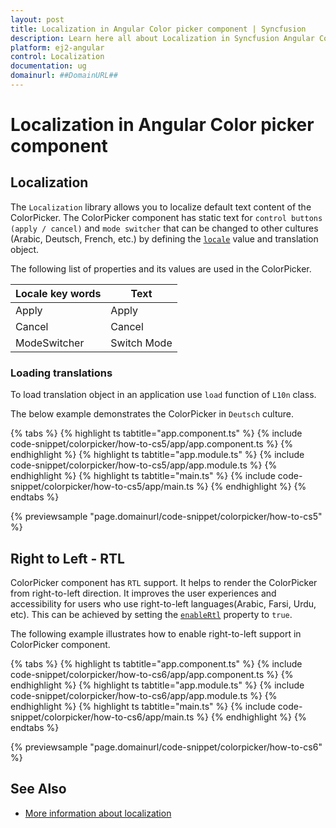 ```yaml
---
layout: post
title: Localization in Angular Color picker component | Syncfusion
description: Learn here all about Localization in Syncfusion Angular Color picker component of Syncfusion Essential JS 2 and more.
platform: ej2-angular
control: Localization 
documentation: ug
domainurl: ##DomainURL##
---
```


# Localization in Angular Color picker component

## Localization

The `Localization` library allows you to localize default text content of the
ColorPicker. The ColorPicker component has static text for `control buttons (apply / cancel)` and `mode switcher` that can be changed to other cultures (Arabic, Deutsch, French, etc.) by defining the
[`locale`](https://ej2.syncfusion.com/angular/documentation/api/color-picker#locale) value and translation object.

The following list of properties and its values are used in the ColorPicker.

Locale key words |Text
-----|-----
Apply |Apply
Cancel |Cancel
ModeSwitcher |Switch Mode

### Loading translations

To load translation object in an application use `load` function of `L10n` class.

The below example demonstrates the ColorPicker in `Deutsch` culture.

{% tabs %}
{% highlight ts tabtitle="app.component.ts" %}
{% include code-snippet/colorpicker/how-to-cs5/app/app.component.ts %}
{% endhighlight %}
{% highlight ts tabtitle="app.module.ts" %}
{% include code-snippet/colorpicker/how-to-cs5/app/app.module.ts %}
{% endhighlight %}
{% highlight ts tabtitle="main.ts" %}
{% include code-snippet/colorpicker/how-to-cs5/app/main.ts %}
{% endhighlight %}
{% endtabs %}
  
{% previewsample "page.domainurl/code-snippet/colorpicker/how-to-cs5" %}

## Right to Left - RTL

ColorPicker component has `RTL` support. It helps to render the ColorPicker from right-to-left direction.
It improves the user experiences and accessibility for users who use right-to-left languages(Arabic, Farsi, Urdu, etc). This can be achieved by setting the [`enableRtl`](https://ej2.syncfusion.com/angular/documentation/api/color-picker#enablertl) property to `true`.

The following example illustrates how to enable right-to-left support in ColorPicker component.

{% tabs %}
{% highlight ts tabtitle="app.component.ts" %}
{% include code-snippet/colorpicker/how-to-cs6/app/app.component.ts %}
{% endhighlight %}
{% highlight ts tabtitle="app.module.ts" %}
{% include code-snippet/colorpicker/how-to-cs6/app/app.module.ts %}
{% endhighlight %}
{% highlight ts tabtitle="main.ts" %}
{% include code-snippet/colorpicker/how-to-cs6/app/main.ts %}
{% endhighlight %}
{% endtabs %}
  
{% previewsample "page.domainurl/code-snippet/colorpicker/how-to-cs6" %}

## See Also

* [More information about localization](./../common/localization)